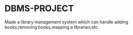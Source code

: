 # DBMS-PROJECT
Made a library management system which can handle adding books,removing books,mapping a librarian,etc

